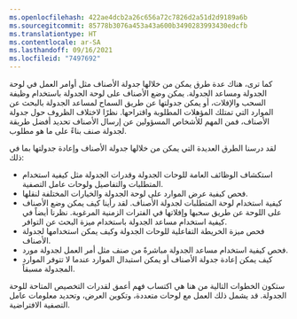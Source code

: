 ```yaml
---
ms.openlocfilehash: 422ae4dcb2a26c656a72c7826d2a51d2d9189a6b
ms.sourcegitcommit: 85778b3076a453a43a600b3490283993430edcfb
ms.translationtype: HT
ms.contentlocale: ar-SA
ms.lasthandoff: 09/16/2021
ms.locfileid: "7497692"
---
```

كما ترى، هناك عدة طرق يمكن من خلالها جدولة الأصناف مثل أوامر العمل في لوحة الجدولة ومساعد الجدولة. يمكن وضع الأصناف على لوحة الجدولة باستخدام وظيفة السحب والإفلات، أو يمكن جدولتها عن طريق السماح لمساعد الجدولة بالبحث عن الموارد التي تمتلك المؤهلات المطلوبة واقتراحها. نظرًا لاختلاف الظروف حول جدولة الأصناف، فمن المهم للأشخاص المسؤولين عن إرسال الأصناف تحديد أفضل طريقة لجدولة صنف بناءً على ما هو مطلوب.        
    
لقد درسنا الطرق العديدة التي يمكن من خلالها جدولة الأصناف وإعادة جدولتها بما في ذلك:

- استكشاف الوظائف العامة للوحات الجدولة وقدرات الجدولة مثل كيفية استخدام المتطلبات والتفاصيل ولوحات عامل التصفية.      
- فحص كيفية عرض الموارد على لوحة الجدولة والخيارات المختلفة لنقلها.  
- كيفية استخدام لوحة المتطلبات لجدولة الأصناف. لقد رأينا كيف يمكن وضع الأصناف على اللوحة عن طريق سحبها وإفلاتها في الفترات الزمنية المرغوبة. نظرنا أيضاً في كيفية استخدام مساعد الجدولة باستخدام ميزة البحث عن التوافر.  
- فحص ميزة الخريطة التفاعلية للوحات الجدولة وكيف يمكن استخدامها لجدولة الأصناف.  
- فحص كيفية استخدام مساعد الجدولة مباشرةً من صنف مثل أمر العمل لجدولة مورد.
- كيف يمكن إعادة جدولة الأصناف أو يمكن استبدال الموارد عندما لا تتوفر الموارد المجدولة مسبقاً.  

ستكون الخطوات التالية من هنا هي اكتساب فهم أعمق لقدرات التخصيص المتاحة للوحة الجدولة. قد يشمل ذلك العمل مع لوحات متعددة، وتكوين العرض، وتحديد معلومات عامل التصفية الافتراضية.  
